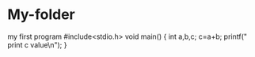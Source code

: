# My-folder
my first program
#include<stdio.h>
void main()
{
int a,b,c;
c=a+b;
printf(" print c value\n");
}
